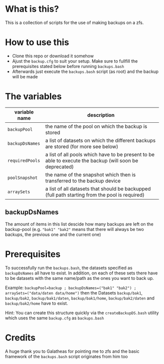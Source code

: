# What is this?
This is a collection of scripts for the use of making backups on a zfs.

# How to use this
- Clone this repo or download it somehow
- Ajust the `backup.cfg` to suit your setup. Make sure to fullfill the
  prerequisites stated below before running `backups.bash`
- Afterwards just execute the `backups.bash` script (as root) and the backup will be made

# The variables
variable name | description
-------|-------
`backupPool` | the name of the pool on which the backup is stored
`backupDsNames` | a list of datasets on which the different backups are stored (for more see below)
`requiredPools` | a list of all pools which have to be present to be able to execute the backup (will soon be deprecated)
`poolSnapshot` | the name of the snapshot which then is transferred to the backup device
`arraySets` | a list of all datasets that should be backupped (full path starting from the pool is required)

## backupDsNames
The amount of items in this list descide how many backups are left on the
backup-pool (e.g. `"bak1" "bak2"` means that there will always be two backups,
the previous one and the current one)

# Prerequisites
To successfully run the `backups.bash`, the datasets specified as
`backupDsNames` all have to exist. In addition, on each of these sets there have
to be datasets with the same name/path as the ones you want to back up.

Example: `backupPool=backup ; backupDsNames=("bak1" "bak2") ; arraySets=("data/daten data/home")`
then the Datasets `backup/bak1`, `backup/bak2`, `backup/bak1/daten`,
`backup/bak1/home`, `backup/bak2/daten` and `backup/bak2/home` have to exist.

Hint: You can create this structure quickly via the `createBackupDS.bash`
utility which uses the same `backup.cfg` as `backups.bash`

# Credits
A huge thank you to Galatheas for pointing me to zfs and the basic framework of
the `backups.bash` script originates from him too
